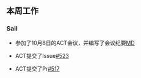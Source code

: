 ## 本周工作

### Sail

- 参加了10月8日的ACT会议，并编写了会议纪要[MD](./week61/ACT.md)

- ACT提交了Issue[#523](https://github.com/riscv-non-isa/riscv-arch-test/issues/523)

- ACT提交了Pr[#517](https://github.com/riscv-non-isa/riscv-arch-test/pull/517)
